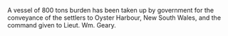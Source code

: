 A vessel of 800 tons burden has been taken up by government for the
                    conveyance of the settlers to Oyster Harbour, New South Wales, and the
                        command given to Lieut. Wm. Geary.
